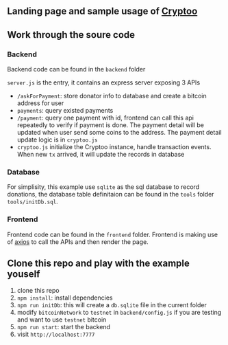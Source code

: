## Landing page and sample usage of [Cryptoo](https://github.com/getcryptoo/cryptoo)

## Work through the soure code

### Backend
Backend code can be found in the `backend` folder

`server.js` is the entry, it contains an express server exposing 3 APIs
  - `/askForPayment`: store donator info to database and create a bitcoin address for user
  - `payments`: query existed payments
  - `/payment`: query one payment with id, frontend can call this api repeatedly to verify if payment is done. The payment detail will be updated when user send some coins to the address. The payment detail update logic is in `cryptoo.js`
- `cryptoo.js` initialize the Cryptoo instance, handle transaction events. When new `tx` arrived, it will update the records in database

### Database
For simplisity, this example use `sqlite` as the sql database to record donations, the database table definitaion can be found in the `tools` folder `tools/initDb.sql`.

### Frontend
Frontend code can be found in the `frontend` folder.
Frontend is making use of [axios](https://github.com/axios/axios) to call the APIs and then render the page.

## Clone this repo and play with the example youself

1. clone this repo
2. `npm install`: install dependencies
5. `npm run initDb`: this will create a `db.sqlite` file in the current folder
6. modify `bitcoinNetwork` to `testnet` in `backend/config.js` if you are testing and want to use `testnet` bitcoin
7. `npm run start`: start the backend
8. visit `http://localhost:7777`
